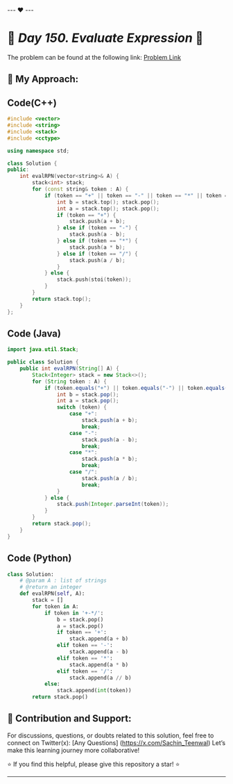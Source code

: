 --- ❤️ ---

# 🚀 _Day 150. Evaluate Expression_ 🧠


The problem can be found at the following link: [Problem Link](https://www.interviewbit.com/problems/evaluate-expression/)

## 🎯 **My Approach:**


## Code(C++)
```cpp
#include <vector>
#include <string>
#include <stack>
#include <cctype>

using namespace std;

class Solution {
public:
    int evalRPN(vector<string>& A) {
        stack<int> stack;
        for (const string& token : A) {
            if (token == "+" || token == "-" || token == "*" || token == "/") {
                int b = stack.top(); stack.pop();
                int a = stack.top(); stack.pop();
                if (token == "+") {
                    stack.push(a + b);
                } else if (token == "-") {
                    stack.push(a - b);
                } else if (token == "*") {
                    stack.push(a * b);
                } else if (token == "/") {
                    stack.push(a / b);
                }
            } else {
                stack.push(stoi(token));
            }
        }
        return stack.top();
    }
};
```

## Code (Java)

```java
import java.util.Stack;

public class Solution {
    public int evalRPN(String[] A) {
        Stack<Integer> stack = new Stack<>();
        for (String token : A) {
            if (token.equals("+") || token.equals("-") || token.equals("*") || token.equals("/")) {
                int b = stack.pop();
                int a = stack.pop();
                switch (token) {
                    case "+":
                        stack.push(a + b);
                        break;
                    case "-":
                        stack.push(a - b);
                        break;
                    case "*":
                        stack.push(a * b);
                        break;
                    case "/":
                        stack.push(a / b);
                        break;
                }
            } else {
                stack.push(Integer.parseInt(token));
            }
        }
        return stack.pop();
    }
}
```

## Code (Python)

```python
class Solution:
    # @param A : list of strings
    # @return an integer
    def evalRPN(self, A):
        stack = []
        for token in A:
            if token in '+-*/':
                b = stack.pop()
                a = stack.pop()
                if token == '+':
                    stack.append(a + b)
                elif token == '-':
                    stack.append(a - b)
                elif token == '*':
                    stack.append(a * b)
                elif token == '/':
                    stack.append(a // b)
            else:
                stack.append(int(token))
        return stack.pop()
```



## 🎯 **Contribution and Support:**

For discussions, questions, or doubts related to this solution, feel free to connect on Twitter(x): [Any Questions] (https://x.com/Sachin_Teenwal) Let’s make this learning journey more collaborative!

⭐ If you find this helpful, please give this repository a star! ⭐

---
